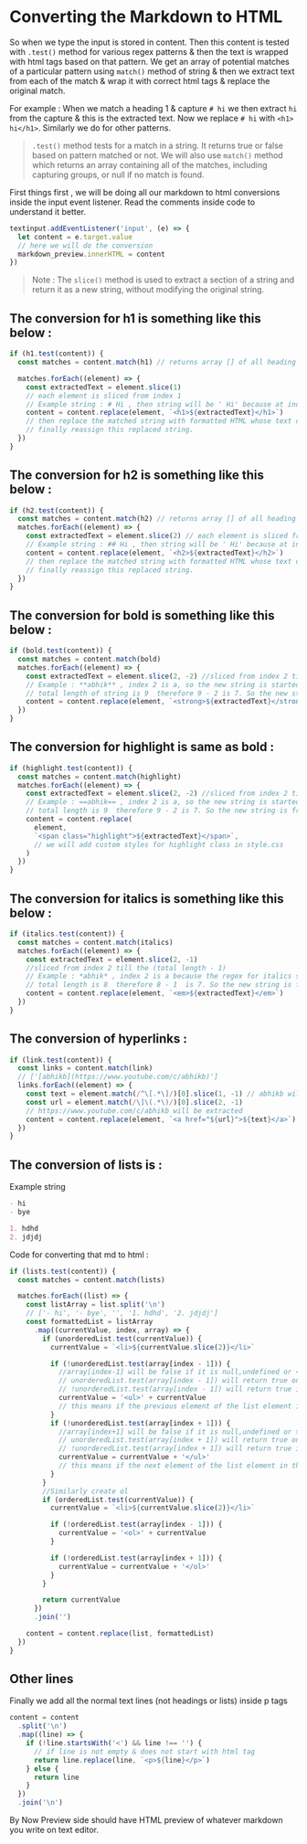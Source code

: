 # Converting the Markdown to HTML

So when we type the input is stored in content. Then this content is tested with `.test()` method for various regex patterns & then the text is wrapped with html tags based on that pattern. We get an array of potential matches of a particular pattern using `match()` method of string & then we extract text from each of the match & wrap it with correct html tags & replace the original match.

For example : When we match a heading 1 & capture `# hi` we then extract `hi` from the capture & this is the extracted text. Now we replace `# hi` with `<h1> hi</h1>`. Similarly we do for other patterns.

> `.test()` method tests for a match in a string. It returns true or false based on pattern matched or not. We will also use `match()` method which returns an array containing all of the matches, including capturing groups, or null if no match is found.

First things first , we will be doing all our markdown to html conversions inside the input event listener. Read the comments inside code to understand it better.

```js
textinput.addEventListener('input', (e) => {
  let content = e.target.value
  // here we will do the conversion
  markdown_preview.innerHTML = content
})
```

> Note : The `slice()` method is used to extract a section of a string and return it as a new string, without modifying the original string.

## The conversion for h1 is something like this below :

```javascript
if (h1.test(content)) {
  const matches = content.match(h1) // returns array [] of all heading 1

  matches.forEach((element) => {
    const extractedText = element.slice(1)
    // each element is sliced from index 1
    // Example string : # Hi , then string will be ' Hi' because at index 1 is whitespace.
    content = content.replace(element, `<h1>${extractedText}</h1>`)
    // then replace the matched string with formatted HTML whose text content is extracted text.
    // finally reassign this replaced string.
  })
}
```

## The conversion for h2 is something like this below :

```javascript
if (h2.test(content)) {
  const matches = content.match(h2) // returns array [] of all heading 2
  matches.forEach((element) => {
    const extractedText = element.slice(2) // each element is sliced from index 2
    // Example string : ## Hi , then string will be ' Hi' because at index 2 is whitespace.
    content = content.replace(element, `<h2>${extractedText}</h2>`)
    // then replace the matched string with formatted HTML whose text content is extracted text.
    // finally reassign this replaced string.
  })
}
```

## The conversion for bold is something like this below :

```javascript
if (bold.test(content)) {
  const matches = content.match(bold)
  matches.forEach((element) => {
    const extractedText = element.slice(2, -2) //sliced from index 2 till the (total length - 2)
    // Example : **abhik** , index 2 is a, so the new string is started from a
    // total length of string is 9  therefore 9 - 2 is 7. So the new string is from index 2 to 7 which is abhik
    content = content.replace(element, `<strong>${extractedText}</strong>`)
  })
}
```

## The conversion for highlight is same as bold :

```javascript
if (highlight.test(content)) {
  const matches = content.match(highlight)
  matches.forEach((element) => {
    const extractedText = element.slice(2, -2) //sliced from index 2 till the (total length - 2)
    // Example : ==abhik== , index 2 is a, so the new string is started from a
    // total length is 9  therefore 9 - 2 is 7. So the new string is from index 2 to 7 which is abhik
    content = content.replace(
      element,
      `<span class="highlight">${extractedText}</span>`,
      // we will add custom styles for highlight class in style.css
    )
  })
}
```

## The conversion for italics is something like this below :

```javascript
if (italics.test(content)) {
  const matches = content.match(italics)
  matches.forEach((element) => {
    const extractedText = element.slice(2, -1)
    //sliced from index 2 till the (total length - 1)
    // Example : *abhik* , index 2 is a because the regex for italics says there should be 1 more character before star, so the new string is started from a
    // total length is 8  therefore 8 - 1  is 7. So the new string is from index 2 to 7 which is abhik
    content = content.replace(element, `<em>${extractedText}</em>`)
  })
}
```

## The conversion of hyperlinks :

```js
if (link.test(content)) {
  const links = content.match(link)
  // ['[abhikb](https://www.youtube.com/c/abhikb)']
  links.forEach((element) => {
    const text = element.match(/^\[.*\]/)[0].slice(1, -1) // abhikb will be extracted
    const url = element.match(/\]\(.*\)/)[0].slice(2, -1)
    // https://www.youtube.com/c/abhikb will be extracted
    content = content.replace(element, `<a href="${url}">${text}</a>`)
  })
}
```

## The conversion of lists is :

Example string

```md
- hi
- bye

1. hdhd
2. jdjdj
```

Code for converting that md to html :

```javascript
if (lists.test(content)) {
  const matches = content.match(lists)

  matches.forEach((list) => {
    const listArray = list.split('\n')
    // ['- hi', '- bye', '', '1. hdhd', '2. jdjdj']
    const formattedList = listArray
      .map((currentValue, index, array) => {
        if (unorderedList.test(currentValue)) {
          currentValue = `<li>${currentValue.slice(2)}</li>`

          if (!unorderedList.test(array[index - 1])) {
            //array[index-1] will be false if it is null,undefined or < 0
            // unorderedList.test(array[index - 1]) will return true only if the the array element at index - 1 is ul element
            // !unorderedList.test(array[index - 1]) will return true if the unorderedList.test(array[index - 1]) returns false
            currentValue = '<ul>' + currentValue
            // this means if the previous element of the list element in the array  is not a list element or this list element is the 1st element of the array  then add a starting ul tag
          }
          if (!unorderedList.test(array[index + 1])) {
            //array[index+1] will be false if it is null,undefined or > length of the array
            // unorderedList.test(array[index + 1]) will return true only if the the array element at index+1 is ul element
            // !unorderedList.test(array[index + 1]) will return true if the unorderedList.test(array[index + 1]) returns false
            currentValue = currentValue + '</ul>'
            // this means if the next element of the list element in the array  is not a list element or this list element is the last element of the array  then append a closing ul tag
          }
        }
        //Similarly create ol
        if (orderedList.test(currentValue)) {
          currentValue = `<li>${currentValue.slice(2)}</li>`

          if (!orderedList.test(array[index - 1])) {
            currentValue = '<ol>' + currentValue
          }

          if (!orderedList.test(array[index + 1])) {
            currentValue = currentValue + '</ol>'
          }
        }

        return currentValue
      })
      .join('')

    content = content.replace(list, formattedList)
  })
}
```

## Other lines

Finally we add all the normal text lines (not headings or lists) inside p tags

```javascript
content = content
  .split('\n')
  .map((line) => {
    if (!line.startsWith('<') && line !== '') {
      // if line is not empty & does not start with html tag
      return line.replace(line, `<p>${line}</p>`)
    } else {
      return line
    }
  })
  .join('\n')
```

By Now Preview side should have HTML preview of whatever markdown you write on text editor.
